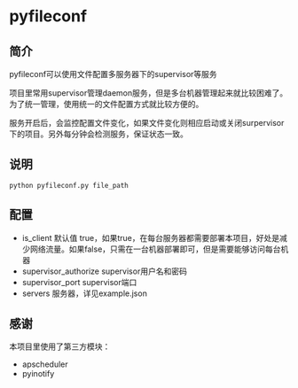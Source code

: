 # pyfileconf

## 简介
pyfileconf可以使用文件配置多服务器下的supervisor等服务

项目里常用supervisor管理daemon服务，但是多台机器管理起来就比较困难了。为了统一管理，使用统一的文件配置方式就比较方便的。

服务开启后，会监控配置文件变化，如果文件变化则相应启动或关闭surpervisor下的项目。另外每分钟会检测服务，保证状态一致。

## 说明

~~~
python pyfileconf.py file_path
~~~

## 配置
* is_client  默认值 true，如果true，在每台服务器都需要部署本项目，好处是减少网络流量。如果false，只需在一台机器部署即可，但是需要能够访问每台机器
* supervisor_authorize supervisor用户名和密码
* supervisor_port supervisor端口
* servers 服务器，详见example.json

## 感谢
本项目里使用了第三方模块：
* apscheduler
* pyinotify